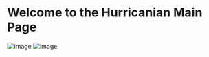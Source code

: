 # Welcome to the Hurricanian Main Page

![image](https://github.com/user-attachments/assets/372d5f04-c619-4a05-9321-2f6a476d9eb2)
![image](https://github.com/user-attachments/assets/7520d0a8-e2cc-4147-b529-a62d69e3c0e4)





